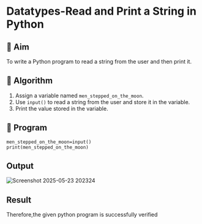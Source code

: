 # Datatypes-Read and Print a String in Python

## 🎯 Aim
To write a Python program to read a string from the user and then print it.

## 🧠 Algorithm
1. Assign a variable named `men_stepped_on_the_moon`.
2. Use `input()` to read a string from the user and store it in the variable.
3. Print the value stored in the variable.

## 🧾 Program

```
men_stepped_on_the_moon=input()
print(men_stepped_on_the_moon)
```

## Output

![Screenshot 2025-05-23 202324](https://github.com/user-attachments/assets/cac668c4-da00-4b0f-9f73-2c7bbe95b2b0)


## Result

Therefore,the given python program is successfully verified
